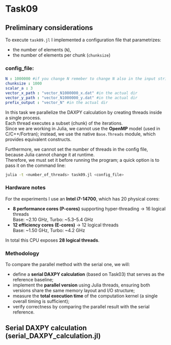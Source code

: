 # Task09
## Preliminary considerations
To execute `task09.jl` I implemented a configuration file that parametrizes:
- the number of elements (`N`),
- the number of elements per chunk (`chunksize`)
### config_file:
```yaml
N : 1000000 #if you change N remeber to change N also in the input strings here!
chunksize : 1000
scalar_a : 3
vector_x_path : "vector_N1000000_x.dat" #in the actual dir
vector_y_path : "vector_N1000000_y.dat" #in the actual dir
prefix_output : "vector_N" #in the actual dir
 ```
In this task we parallelize the DAXPY calculation by creating threads inside a single process.  
Each thread executes a subset (chunk) of the iterations.  
Since we are working in Julia, we cannot use the **OpenMP** model (used in C/C++/Fortran); instead, we use the native `Base.Threads` module, which provides equivalent constructs.

Furthermore, we cannot set the number of threads in the config file, because Julia cannot change it at runtime.  
Therefore, we must set it before running the program; a quick option is to pass it on the command line:
```bash
julia -t <number_of_threads> task09.jl <config_file>
```

### Hardware notes
For the experiments I use an **Intel i7-14700**, which has 20 physical cores:
- **8 performance cores (P-cores)** supporting hyper-threading → 16 logical threads  
  Base: ~2.10 GHz, Turbo: ~5.3–5.4 GHz
- **12 efficiency cores (E-cores)** → 12 logical threads  
  Base: ~1.50 GHz, Turbo: ~4.2 GHz

In total this CPU exposes **28 logical threads**.

### Methodology
To compare the parallel method with the serial one, we will:
- define a **serial DAXPY calculation** (based on Task03) that serves as the reference baseline;
- implement the **parallel version** using Julia threads, ensuring both versions share the same memory layout and I/O structure;
- measure the **total execution time** of the computation kernel (a single overall timing is sufficient);
- verify correctness by comparing the parallel result with the serial reference.

## Serial DAXPY calculation (serial_DAXPY_calculation.jl)











